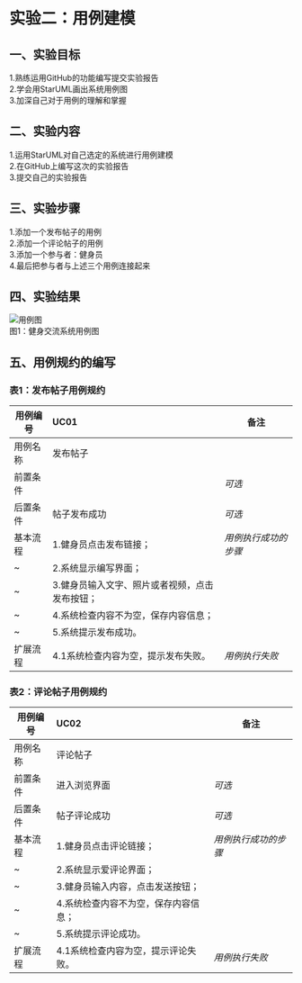 # 实验二：用例建模
## 一、实验目标
1.熟练运用GitHub的功能编写提交实验报告  
2.学会用StarUML画出系统用例图  
3.加深自己对于用例的理解和掌握
## 二、实验内容
1.运用StarUML对自己选定的系统进行用例建模  
2.在GitHub上编写这次的实验报告  
3.提交自己的实验报告
## 三、实验步骤
1.添加一个发布帖子的用例  
2.添加一个评论帖子的用例  
3.添加一个参与者：健身员  
4.最后把参与者与上述三个用例连接起来  
## 四、实验结果
![用例图](./lab2-1.JPG)  
图1：健身交流系统用例图

## 五、用例规约的编写

### 表1：发布帖子用例规约  
用例编号  | UC01 | 备注  
-|:-|-  
用例名称  | 发布帖子  |   
前置条件  |      | *可选*   
后置条件  | 帖子发布成功     | *可选*   
基本流程  | 1.健身员点击发布链接；  |*用例执行成功的步骤*    
~| 2.系统显示编写界面；  |   
~| 3.健身员输入文字、照片或者视频，点击发布按钮；   |   
~| 4.系统检查内容不为空，保存内容信息；   |   
~| 5.系统提示发布成功。   |  
扩展流程  | 4.1系统检查内容为空，提示发布失败。   |*用例执行失败*    
 
 
 
### 表2：评论帖子用例规约  
用例编号  | UC02 | 备注  
-|:-|-  
用例名称  | 评论帖子  |   
前置条件  | 进入浏览界面     | *可选*   
后置条件  | 帖子评论成功     | *可选*   
基本流程  | 1.健身员点击评论链接；  |*用例执行成功的步骤*    
~| 2.系统显示爱评论界面；  |   
~| 3.健身员输入内容，点击发送按钮；   |   
~| 4.系统检查内容不为空，保存内容信息；|   
~| 5.系统提示评论成功。  |  
扩展流程  | 4.1系统检查内容为空，提示评论失败。   |*用例执行失败*    

